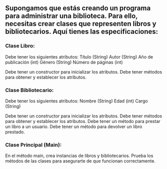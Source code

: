 ## Supongamos que estás creando un programa para administrar una biblioteca. Para ello, necesitas crear clases que representen libros y bibliotecarios. Aquí tienes las especificaciones:

###  Clase Libro:

Debe tener los siguientes atributos:
Título (String)
Autor (String)
Año de publicación (int)
Género (String)
Número de páginas (int)

Debe tener un constructor para inicializar los atributos.
Debe tener métodos para obtener y establecer los atributos.

###  Clase Bibliotecario:

Debe tener los siguientes atributos:
Nombre (String)
Edad (int)
Cargo (String)

Debe tener un constructor para inicializar los atributos.
Debe tener métodos para obtener y establecer los atributos.
Debe tener un método para prestar un libro a un usuario.
Debe tener un método para devolver un libro prestado.

###  Clase Principal (Main):

En el método main, crea instancias de libros y bibliotecarios.
Prueba los métodos de las clases para asegurarte de que funcionan correctamente.